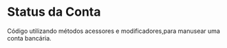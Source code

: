 # Status da Conta
 Código utilizando métodos acessores e modificadores,para manusear uma conta bancária.

